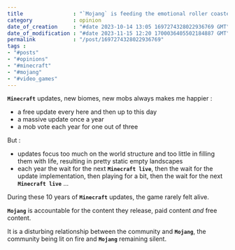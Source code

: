 ```yaml
---
title                : "`Mojang` is feeding the emotional roller coaster beast"
category             : opinion
date_of_creation     : "#date 2023-10-14 13:05 1697274328022936769 GMT"
date_of_modification : "#date 2023-11-15 12:20 1700036405502184887 GMT"
permalink            : "/post/1697274328022936769"
tags :
- "#posts"
- "#opinions"
- "#minecraft"
- "#mojang"
- "#video_games"
---
```


__`Minecraft`__ updates, new biomes, new mobs always makes me happier :

- a free update every here and then up to this day
- a massive update once a year
- a mob vote each year for one out of three

But : 
- updates focus too much on the world structure and too little in filling them with life, resulting in pretty static empty landscapes
- each year the wait for the next __`Minecraft live`__, then the wait for the update implementation, then playing for a bit, then the wait for the next __`Minecraft live`__ ...

During these 10 years of __`Minecraft`__ updates, the game rarely felt alive.

__`Mojang`__ is accountable for the content they release, paid content _and_ free content.

It is a disturbing relationship between the community and __`Mojang`__, the community being lit on fire and __`Mojang`__ remaining silent.
